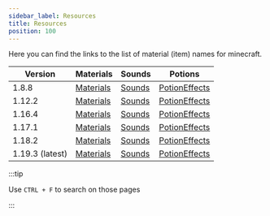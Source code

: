 ```yaml
---
sidebar_label: Resources
title: Resources
position: 100
---
```


Here you can find the links to the list of material (item) names for minecraft.

| Version         | Materials                                                             | Sounds                                                        | Potions                                                                                |
|-----------------|-----------------------------------------------------------------------|---------------------------------------------------------------|----------------------------------------------------------------------------------------|
| 1.8.8           | [Materials](https://helpch.at/docs/1.8.8/org/bukkit/Material.html)    | [Sounds](https://helpch.at/docs/1.8.8/org/bukkit/Sound.html)  | [PotionEffects](https://helpch.at/docs/1.8.8/org/bukkit/potion/PotionEffectType.html)  |
| 1.12.2          | [Materials](https://helpch.at/docs/1.12.2/org/bukkit/Material.html)   | [Sounds](https://helpch.at/docs/1.12.2/org/bukkit/Sound.html) | [PotionEffects](https://helpch.at/docs/1.12.2/org/bukkit/potion/PotionEffectType.html) |
| 1.16.4          | [Materials](https://helpch.at/docs/1.16.4/org/bukkit/Material.html)   | [Sounds](https://helpch.at/docs/1.16.4/org/bukkit/Sound.html) | [PotionEffects](https://helpch.at/docs/1.16.4/org/bukkit/potion/PotionEffectType.html) |
| 1.17.1          | [Materials](https://helpch.at/docs/1.17.1/org/bukkit/Material.html)   | [Sounds](https://helpch.at/docs/1.17.1/org/bukkit/Sound.html) | [PotionEffects](https://helpch.at/docs/1.17.1/org/bukkit/potion/PotionEffectType.html) |
| 1.18.2          | [Materials](https://helpch.at/docs/1.18.2/org/bukkit/Material.html)   | [Sounds](https://helpch.at/docs/1.18.2/org/bukkit/Sound.html) | [PotionEffects](https://helpch.at/docs/1.18.2/org/bukkit/potion/PotionEffectType.html) |
| 1.19.3 (latest) | [Materials](https://helpch.at/docs/1.19.3/org/bukkit/Material.html)   | [Sounds](https://helpch.at/docs/1.19.3/org/bukkit/Sound.html) | [PotionEffects](https://helpch.at/docs/1.19.3/org/bukkit/potion/PotionEffectType.html) |

:::tip

Use `CTRL + F` to search on those pages

:::
